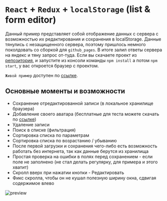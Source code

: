 # `React` + `Redux` + `localStorage` (list & form editor)

Данный пример представляет собой отображение данных с сервера с возможностью их редактирования и сохранения в localStorage. Данные тянулись с незащищенного сервера, поэтому пришлось немного поколдовать со сборкой для `github_pages`. В итоге залил ответы сервера на яндекс и тяну запрос от-туда. Если вы скачаете проект из [репозитория][repo], и запустите из консоли команды `npm install` а потом `npm start`, у вас откроется браузер с проектом.

`Живой пример` доступен по [ссылке][link01].

## Основные моменты и возможности

- Сохранение отредактированной записи (в локальное хранилище браузера)
- Добавление своего аватара (бесплатные для теста можете скачать по [ссылке][avatars])
- Удаление записи
- Поиск в списке (фильтрация)
- Сортировка списка по параметрам
- Сортировка списка по возрастанию / убыванию
- После первой загрузки и сохранения чего-либо есть возможность работать без интернета, так как данные берутся из хранилища
- Простая проверка на ошибки в полях перед сохранением - если поле не заполнено (не стал делать регулярку, для примера и этого хватит)
- Скролл вверх при нажатии кнопки - Редактировать
- Фикс скролла, чтобы он не кушал полезную ширину окна, сдвигая содержимое влево

![preview]

[avatars]: <https://yadi.sk/d/doTqwk3e3MqTqj>
[repo]: <https://github.com/topus009/inDev_code>
[link01]: <https://topus009.github.io/inDev/>
[preview]: <https://downloader.disk.yandex.ru/disk/46ef46f8e7821bd0602f1e614553605fc648988e04346d62358ac35b80e8c9e1/59b8b730/5aGtKp3Z-TlKIeltBAP8VqkVkeMEkK92P4Hc3N1i7f-VQbLS7XH4XfJxtRiTlI3cMCjMmMeyX2XlzGdVUVLVsw%3D%3D?uid=0&filename=Screenshot_2.png&disposition=attachment&hash=CatRqZ/xJlKzZqHNoeKiL1y5tNYXq3mI5QSf%2B2CYnjo%3D&limit=0&content_type=image%2Fpng&fsize=285750&hid=ddf34ebc0237aafcadc54af781a9aa0d&media_type=image&tknv=v2>